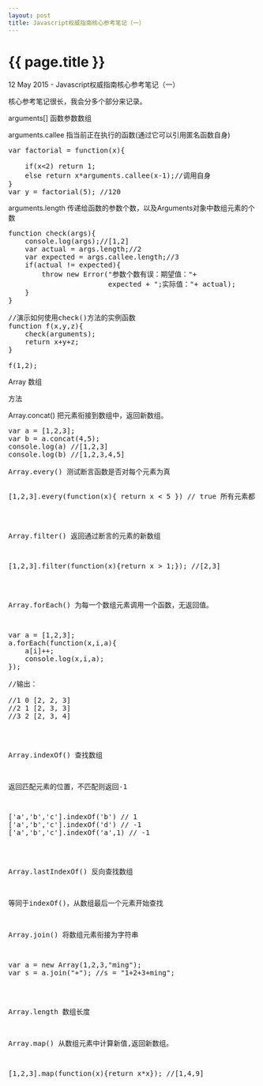 ```yaml
---
layout: post
title: Javascript权威指南核心参考笔记（一）
---
```


{{ page.title }}
================

<p class="meta">12 May 2015 - Javascript权威指南核心参考笔记（一）</p>

核心参考笔记很长，我会分多个部分来记录。

arguments[] 函数参数数组

arguments.callee 指当前正在执行的函数(通过它可以引用匿名函数自身)

<pre class="language-javascript">
var factorial = function(x){

	if(x<2) return 1;
	else return x*arguments.callee(x-1);//调用自身
}
var y = factorial(5); //120
</pre>

arguments.length 传递给函数的参数个数，以及Arguments对象中数组元素的个数

<pre class="language-javascript">
function check(args){
	console.log(args);//[1,2]
	var actual = args.length;//2 
	var expected = args.callee.length;//3
	if(actual != expected){
		throw new Error("参数个数有误：期望值："+
						expected + ";实际值："+ actual);
	}
}

//演示如何使用check()方法的实例函数
function f(x,y,z){
	check(arguments);
	return x+y+z;
}

f(1,2);
</pre>

Array 数组

方法 

Array.concat() 把元素衔接到数组中，返回新数组。

<pre class="language-javascript">
var a = [1,2,3];
var b = a.concat(4,5);
console.log(a) //[1,2,3]
console.log(b) //[1,2,3,4,5]

Array.every() 测试断言函数是否对每个元素为真

<pre class="language-javascript">
[1,2,3].every(function(x){ return x < 5 }) // true 所有元素都
</pre>

Array.filter() 返回通过断言的元素的新数组

<pre class="language-javascript">
[1,2,3].filter(function(x){return x > 1;}); //[2,3]
</pre>

Array.forEach() 为每一个数组元素调用一个函数，无返回值。

<pre class="language-javascript">
var a = [1,2,3];
a.forEach(function(x,i,a){
	a[i]++;
	console.log(x,i,a);
});

//输出：

//1 0 [2, 2, 3]
//2 1 [2, 3, 3]
//3 2 [2, 3, 4]
</pre>
Array.indexOf() 查找数组

返回匹配元素的位置，不匹配则返回-1

<pre class="language-javascript">
['a','b','c'].indexOf('b') // 1
['a','b','c'].indexOf('d') // -1
['a','b','c'].indexOf('a',1) // -1
</pre>

Array.lastIndexOf() 反向查找数组

等同于indexOf()，从数组最后一个元素开始查找

Array.join() 将数组元素衔接为字符串

<pre class="language-javascript">
var a = new Array(1,2,3,"ming");
var s = a.join("+"); //s = "1+2+3+ming";
</pre>

Array.length 数组长度

Array.map() 从数组元素中计算新值,返回新数组。

<pre class="language-javascript">
[1,2,3].map(function(x){return x*x}); //[1,4,9]
</pre>







